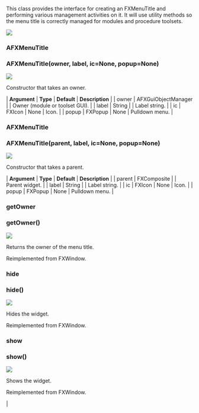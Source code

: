 This class provides the interface for creating an FXMenuTitle and performing various management activities on it. It will use utility methods so the menu title is correctly managed for modules and procedure toolsets.

![](../SIMACAERefImages/gui-afxmenutitle.png)

### AFXMenuTitle

###

### AFXMenuTitle(owner, label, ic=None, popup=None)

![](../IconsReference/butix_top_wline.png)

Constructor that takes an owner.

| **Argument** | **Type** | **Default** | **Description** |
| owner | AFXGuiObjectManager | | Owner (module or toolset GUI). |
| label | String | | Label string. |
| ic | FXIcon | None | Icon. |
| popup | FXPopup | None | Pulldown menu. |

### AFXMenuTitle

###

### AFXMenuTitle(parent, label, ic=None, popup=None)

![](../IconsReference/butix_top_wline.png)

Constructor that takes a parent.

| **Argument** | **Type** | **Default** | **Description** |
| parent | FXComposite | | Parent widget. |
| label | String | | Label string. |
| ic | FXIcon | None | Icon. |
| popup | FXPopup | None | Pulldown menu. |

### getOwner

###

### getOwner()

![](../IconsReference/butix_top_wline.png)

Returns the owner of the menu title.

Reimplemented from FXWindow.

### hide

###

### hide()

![](../IconsReference/butix_top_wline.png)

Hides the widget.

Reimplemented from FXWindow.

### show

###

### show()

![](../IconsReference/butix_top_wline.png)

Shows the widget.

Reimplemented from FXWindow.

|
